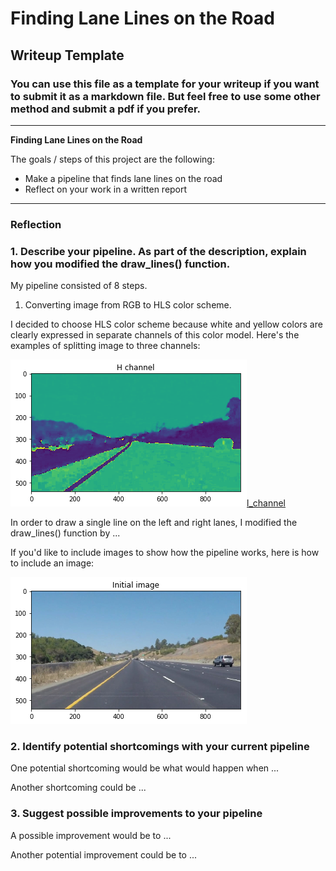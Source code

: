 # **Finding Lane Lines on the Road** 

## Writeup Template

### You can use this file as a template for your writeup if you want to submit it as a markdown file. But feel free to use some other method and submit a pdf if you prefer.

---

**Finding Lane Lines on the Road**

The goals / steps of this project are the following:
* Make a pipeline that finds lane lines on the road
* Reflect on your work in a written report


[//]: # (Image References)

[initial]: ./writeup_images/initial.png "Initial image"
[h_channel]: ./writeup_images/h_channel.png "H channel image"
[l_channel]: ./writeup_images/l_channel.png "L channel image"
[s_channel]: ./writeup_images/s_channel.png "S channel image"

---

### Reflection

### 1. Describe your pipeline. As part of the description, explain how you modified the draw_lines() function.

My pipeline consisted of 8 steps.
1. Converting image from RGB to HLS color scheme. 

I decided to choose HLS color scheme because white and yellow colors are clearly expressed in separate channels of this color model.
Here's the examples of splitting image to three channels:

![alt text][h_channel][l_channel][s_channel]

In order to draw a single line on the left and right lanes, I modified the draw_lines() function by ...

If you'd like to include images to show how the pipeline works, here is how to include an image: 

![alt text][initial]


### 2. Identify potential shortcomings with your current pipeline


One potential shortcoming would be what would happen when ... 

Another shortcoming could be ...


### 3. Suggest possible improvements to your pipeline

A possible improvement would be to ...

Another potential improvement could be to ...
